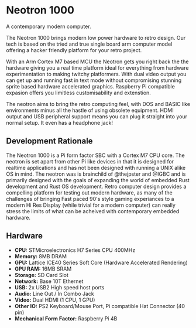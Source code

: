 # Neotron 1000
A contemporary modern computer. 

The Neotron 1000 brings modern low power hardware to retro design. Our tech is based on the tried and true single board arm computer model offering a hacker friendly platform for your retro project. 

With an Arm Cortex M7 based MCU the Neotron gets you right back the the hardware giving you a real time platform ideal for everything from hardware experimentation to making twitchy platformers. With dual video output you can get up and running fast in text mode without compromising stunning sprite based hardware accelerated graphics. Raspberry Pi compatible expasion offers you limitless customisability and extenstion.

The neotron aims to bring the retro computing feel, with DOS and BASIC like environments minus all the hastle of using obsolete equipment. HDMI output and USB peripheral support means you can plug it straight into your normal setup. It even has a headphone jack!

## Development Rationale

The Neotron 1000 is a Pi form factor SBC with a Cortex M7 CPU core. The neotron is set apart from other Pi like devices in that it is designed for realtime applications and has not been designed with running a UNIX alike OS in mind. The neotron was is brainchild of @thejpster and @IGBC and is primarily designed with the goals of expanding the world of embedded Rust development and Rust OS development. Retro computer design provides a compelling platform for testing out modern hardware, as many of the challenges of bringing Fast paced 90's style gaming experiances to a modern Hi Res Display (while trivial for a modern computer) can really stress the limits of what can be acheived with contemporary embedded hardware. 

## Hardware

  - **CPU:** STMicroelectronics H7 Series CPU 400MHz
  - **Memory:** 8MB DRAM
  - **GPU:** Lattice ICE40 Series Soft Core (Hardware Accelerated Rendering)
  - **GPU RAM:** 16MB SRAM
  - **Storage:** SD Card Slot
  - **Network:** Base 10T Ethernet
  - **USB:** 2x USB2 High speed host ports 
  - **Audio:** Line Out / In Combo Jack
  - **Video:** Dual HDMI (1 CPU, 1 GPU)
  - **Other IO:** PS2 Keyboard/Mouse Port, Pi compatible Hat Connector (40 pin)
  - **Mechanical Form Factor:** Raspberry Pi 4B


